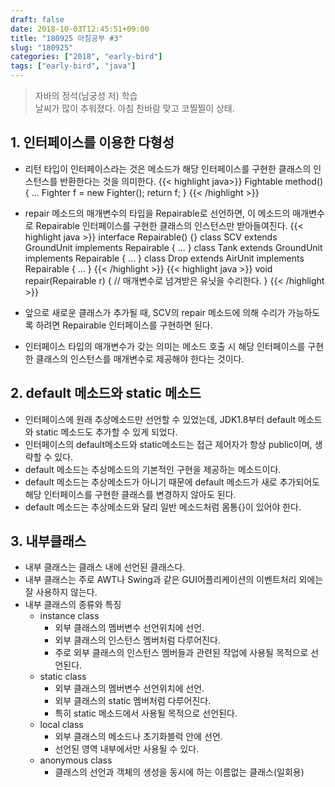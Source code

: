 ```yaml
---
draft: false
date: 2018-10-03T12:45:51+09:00
title: "180925 아침공부 #3"
slug: "180925"
categories: ["2018", "early-bird"]
tags: ["early-bird", "java"]
---
```


>자바의 정석(남궁성 저) 학습  
>날씨가 많이 추워졌다. 아침 찬바람 맞고 코찔찔이 상태.

## 1. 인터페이스를 이용한 다형성
- 리턴 타입이 인터페이스라는 것은 메소드가 해당 인터페이스를 구현한 클래스의 인스턴스를 반환한다는 것을 의미한다.
{{< highlight java>}}
Fightable method()  {
    ...
    Fighter f = new Fighter();
    return f;
}
{{< /highlight >}}

- repair 메소드의 매개변수의 타입을 Repairable로 선언하면, 이 메소드의 매개변수로 Repairable 인터페이스를 구현한 클래스의 인스턴스만 받아들여진다.
{{< highlight java >}}
interface Repairable() {}
class SCV extends GroundUnit implements Repairable {
    ...
}
class Tank extends GroundUnit implements Repairable {
    ...
}
class Drop extends AirUnit implements Repairable  {
    ...
}
{{< /highlight >}}
{{< highlight java >}}
void repair(Repairable r) {
    // 매개변수로 넘겨받은 유닛을 수리한다.
}
{{< /highlight >}}
- 앞으로 새로운 클래스가 추가될 때, SCV의 repair 메소드에 의해 수리가 가능하도록 하려면 Repairable 인터페이스를 구현하면 된다.
- 인터페이스 타입의 매개변수가 갖는 의미는 메소드 호출 시 해당 인터페이스를 구현한 클래스의 인스턴스를 매개변수로 제공해야 한다는 것이다.

## 2. default 메소드와 static 메소드
- 인터페이스에 원래 추상메소드만 선언할 수 있었는데, JDK1.8부터 default 메소드와 static 메소드도 추가할 수 있게 되었다.
- 인터페이스의 default메소드와 static메소드는 접근 제어자가 항상 public이며, 생략할 수 있다.
- default 메소드는 추상메소드의 기본적인 구현을 제공하는 메소드이다.
- default 메소드는 추상메소드가 아니기 때문에 default 메소드가 새로 추가되어도 해당 인터페이스를 구현한 클래스를 변경하지 않아도 된다.
- default 메소드는 추상메소드와 달리 일반 메소드처럼 몸통{}이 있어야 한다.

## 3. 내부클래스
- 내부 클래스는 클래스 내에 선언된 클래스다.
- 내부 클래스는 주로 AWT나 Swing과 같은 GUI어플리케이션의 이벤트처리 외에는 잘 사용하지 않는다.
- 내부 클래스의 종류와 특징
  - instance class
     - 외부 클래스의 멤버변수 선언위치에 선언.
     - 외부 클래스의 인스턴스 멤버처럼 다루어진다.
     - 주로 외부 클래스의 인스턴스 멤버들과 관련된 작업에 사용될 목적으로 선언된다.
  - static class
     - 외부 클래스의 멤버변수 선언위치에 선언.
     - 외부 클래스의 static 멤버처럼 다루어진다.
     - 특히 static 메소드에서 사용될 목적으로 선언된다.
  - local class
     - 외부 클래스의 메소드나 초기화블럭 안에 선언.
     - 선언된 영역 내부에서만 사용될 수 있다.
  - anonymous class
     - 클래스의 선언과 객체의 생성을 동시에 하는 이름없는 클래스(일회용)
